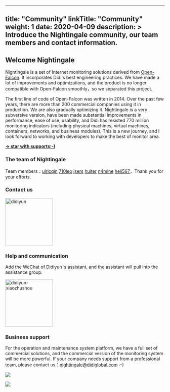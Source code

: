 
---
title: "Community"
linkTitle: "Community"
weight: 1
date: 2020-04-09
description: >
  Introduce the Nightingale community, our team members and contact information.
---

## Welcome Nightingale

Nightingale is a set of Internet monitoring solutions derived from [Open-Falcon](http://www.open-falcon.com/). It incorporates Didi's best engineering practices. We have made a lot of improvements and optimizations, and the product is no longer compatible with Open-Falcon smoothly，so we separated this project.

The first line of code of Open-Falcon was written in 2014. Over the past few years, there are more than 200 commercial companies using it in production. We are also gradually optimizing it. Nightingale is a very subversive version, have been made substantial improvements in performance, ease of use, usability, and Didi has resisted 770 million monitoring indicators (including physical machines, virtual machines, containers, networks, and business modules). This is a new journey, and I look forward to working with developers to make the best of monitor area.

**[-> star with supports:-)](https://github.com/didi/nightingale)**

### The team of Nightingale

Team members：[ulricqin](https://github.com/ulricqin) [710leo](https://github.com/710leo) [jsers](https://github.com/jsers) [hujter](https://github.com/hujter) [n4mine](https://github.com/n4mine) [heli567](https://github.com/heli567)，Thank you for your efforts.

### Contact us

<img src="https://s3-gz01.didistatic.com/n9e-pub/image/didiyun-wechat.jpg" width="150" alt="didiyun"/>

### Help and communication

Add the WeChat of Didiyun ’s assistant, and the assistant will pull into the  assistance group.

<img src="https://s3-gz01.didistatic.com/n9e-pub/image/didiyun-xiaozhushou-wechat.jpeg" width="150" alt="didiyun-xiaozhushou"/>


### Business support

For the operation and maintenance system platform, we have a full set of commercial solutions, and the commercial version of the monitoring system will be more powerful. If your company needs support from a professional team, please contact us：<nightingale@didiglobal.com> :-)

![](https://s3-gz01.didistatic.com/n9e-pub/ecmc-img/screen.png)

![](https://s3-gz01.didistatic.com/n9e-pub/ecmc-img/event-his.png)
